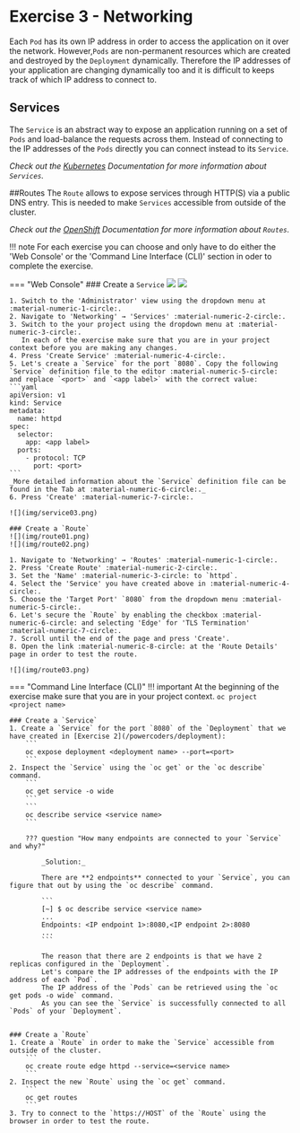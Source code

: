# Exercise 3 - Networking
Each `Pod` has its own IP address in order to access the application on it over the network.
However,`Pods` are non-permanent resources which are created and destroyed by the `Deployment` dynamically.
Therefore the IP addresses of your application are changing dynamically too and it is difficult to keeps track of which IP address to connect to.

## Services
The `Service` is an abstract way to expose an application running on a set of `Pods` and load-balance the requests across them.
Instead of connecting to the IP addresses of the `Pods` directly you can connect instead to its `Service`.

_Check out the [Kubernetes](https://kubernetes.io/docs/concepts/services-networking/service/) Documentation for more information about `Services`._

##Routes
The `Route` allows to expose services through HTTP(S) via a public DNS entry. This is needed to make `Services` accessible from outside of the cluster.
 
_Check out the [OpenShift](https://docs.openshift.com/container-platform/4.9/rest_api/network_apis/route-route-openshift-io-v1.html) Documentation for more information about `Routes`._

!!! note
    For each exercise you can choose and only have to do either the 'Web Console' or the 'Command Line 
    Interface (CLI)' section in oder to complete the exercise.

=== "Web Console"
    ### Create a `Service`
    ![](img/service01.png)
    ![](img/service02.png)

    1. Switch to the 'Administrator' view using the dropdown menu at :material-numeric-1-circle:.
    2. Navigate to 'Networking' → 'Services' :material-numeric-2-circle:.
    3. Switch to the your project using the dropdown menu at :material-numeric-3-circle:.
       In each of the exercise make sure that you are in your project context before you are making any changes.
    4. Press 'Create Service' :material-numeric-4-circle:.
    5. Let's create a `Service` for the port `8080`. Copy the following `Service` definition file to the editor :material-numeric-5-circle: and replace `<port>` and `<app label>` with the correct value:
    ```yaml
    apiVersion: v1
    kind: Service
    metadata:
      name: httpd
    spec:
      selector:
        app: <app label>
      ports:
        - protocol: TCP
          port: <port>
    ```
    _More detailed information about the `Service` definition file can be found in the Tab at :material-numeric-6-circle:._
    6. Press 'Create' :material-numeric-7-circle:.

    ![](img/service03.png)

    ### Create a `Route`
    ![](img/route01.png)
    ![](img/route02.png)

    1. Navigate to 'Networking' → 'Routes' :material-numeric-1-circle:.
    2. Press 'Create Route' :material-numeric-2-circle:.
    3. Set the 'Name' :material-numeric-3-circle: to `httpd`.
    4. Select the 'Service' you have created above in :material-numeric-4-circle:.
    5. Choose the 'Target Port' `8080` from the dropdown menu :material-numeric-5-circle:.
    6. Let's secure the `Route` by enabling the checkbox :material-numeric-6-circle: and selecting 'Edge' for 'TLS Termination' :material-numeric-7-circle:.
    7. Scroll until the end of the page and press 'Create'.
    8. Open the link :material-numeric-8-circle: at the 'Route Details' page in order to test the route.

    ![](img/route03.png)


=== "Command Line Interface (CLI)"
    !!! important
        At the beginning of the exercise make sure that you are in your project context. 
        ```
        oc project <project name> 
        ```

    ### Create a `Service`
    1. Create a `Service` for the port `8080` of the `Deployment` that we have created in [Exercise 2](/powercoders/deployment):
        ```
        oc expose deployment <deployment name> --port=<port>
        ```
    2. Inspect the `Service` using the `oc get` or the `oc describe` command.
        ```
        oc get service -o wide
        ```
        ```
        oc describe service <service name>
        ```

        ??? question "How many endpoints are connected to your `Service` and why?"

            _Solution:_ 

            There are **2 endpoints** connected to your `Service`, you can figure that out by using the `oc describe` command.
            
            ```
            [~] $ oc describe service <service name>
            ...
            Endpoints: <IP endpoint 1>:8080,<IP endpoint 2>:8080
            ...
            ```

            The reason that there are 2 endpoints is that we have 2 replicas configured in the `Deployment`.
            Let's compare the IP addresses of the endpoints with the IP address of each `Pod`. 
            The IP address of the `Pods` can be retrieved using the `oc get pods -o wide` command.
            As you can see the `Service` is successfully connected to all `Pods` of your `Deployment`.
            

    ### Create a `Route`
    1. Create a `Route` in order to make the `Service` accessible from outside of the cluster.
        ```
        oc create route edge httpd --service=<service name>
        ```
    2. Inspect the new `Route` using the `oc get` command.
        ```
        oc get routes
        ```
    3. Try to connect to the `https://HOST` of the `Route` using the browser in order to test the route.
